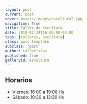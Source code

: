 ```yaml
---
layout: post
current: post
cover: assets/images/escultura2.jpg
navigation: True
title: Taller de escultura
date: 2018-02-24T16:00:00-03:00
tags: [talleres, escultura]
class: post-template
subclass: 'post'
author: talleristas
published: true
galleryid: escultura
---
```

## Horarios

- Viernes: 16:00 a 19:00 Hs
- Sábado: 10:30 a 13:30 Hs
